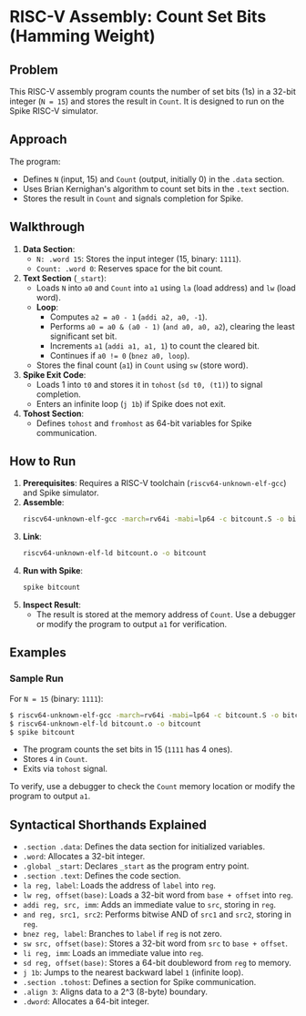 # RISC-V Assembly: Count Set Bits (Hamming Weight)

## Problem
This RISC-V assembly program counts the number of set bits (1s) in a 32-bit integer (`N = 15`) and stores the result in `Count`. It is designed to run on the Spike RISC-V simulator.

## Approach
The program:
- Defines `N` (input, 15) and `Count` (output, initially 0) in the `.data` section.
- Uses Brian Kernighan's algorithm to count set bits in the `.text` section.
- Stores the result in `Count` and signals completion for Spike.

## Walkthrough
1. **Data Section**:
   - `N: .word 15`: Stores the input integer (15, binary: `1111`).
   - `Count: .word 0`: Reserves space for the bit count.
2. **Text Section** (`_start`):
   - Loads `N` into `a0` and `Count` into `a1` using `la` (load address) and `lw` (load word).
   - **Loop**:
     - Computes `a2 = a0 - 1` (`addi a2, a0, -1`).
     - Performs `a0 = a0 & (a0 - 1)` (`and a0, a0, a2`), clearing the least significant set bit.
     - Increments `a1` (`addi a1, a1, 1`) to count the cleared bit.
     - Continues if `a0 != 0` (`bnez a0, loop`).
   - Stores the final count (`a1`) in `Count` using `sw` (store word).
3. **Spike Exit Code**:
   - Loads 1 into `t0` and stores it in `tohost` (`sd t0, (t1)`) to signal completion.
   - Enters an infinite loop (`j 1b`) if Spike does not exit.
4. **Tohost Section**:
   - Defines `tohost` and `fromhost` as 64-bit variables for Spike communication.

## How to Run
1. **Prerequisites**: Requires a RISC-V toolchain (`riscv64-unknown-elf-gcc`) and Spike simulator.
2. **Assemble**:
   ```bash
   riscv64-unknown-elf-gcc -march=rv64i -mabi=lp64 -c bitcount.S -o bitcount.o
   ```
3. **Link**:
   ```bash
   riscv64-unknown-elf-ld bitcount.o -o bitcount
   ```
4. **Run with Spike**:
   ```bash
   spike bitcount
   ```
5. **Inspect Result**:
   - The result is stored at the memory address of `Count`. Use a debugger or modify the program to output `a1` for verification.

## Examples
### Sample Run
For `N = 15` (binary: `1111`):
```bash
$ riscv64-unknown-elf-gcc -march=rv64i -mabi=lp64 -c bitcount.S -o bitcount.o
$ riscv64-unknown-elf-ld bitcount.o -o bitcount
$ spike bitcount
```
- The program counts the set bits in 15 (`1111` has 4 ones).
- Stores `4` in `Count`.
- Exits via `tohost` signal.

To verify, use a debugger to check the `Count` memory location or modify the program to output `a1`.

## Syntactical Shorthands Explained
- `.section .data`: Defines the data section for initialized variables.
- `.word`: Allocates a 32-bit integer.
- `.global _start`: Declares `_start` as the program entry point.
- `.section .text`: Defines the code section.
- `la reg, label`: Loads the address of `label` into `reg`.
- `lw reg, offset(base)`: Loads a 32-bit word from `base + offset` into `reg`.
- `addi reg, src, imm`: Adds an immediate value to `src`, storing in `reg`.
- `and reg, src1, src2`: Performs bitwise AND of `src1` and `src2`, storing in `reg`.
- `bnez reg, label`: Branches to `label` if `reg` is not zero.
- `sw src, offset(base)`: Stores a 32-bit word from `src` to `base + offset`.
- `li reg, imm`: Loads an immediate value into `reg`.
- `sd reg, offset(base)`: Stores a 64-bit doubleword from `reg` to memory.
- `j 1b`: Jumps to the nearest backward label `1` (infinite loop).
- `.section .tohost`: Defines a section for Spike communication.
- `.align 3`: Aligns data to a 2^3 (8-byte) boundary.
- `.dword`: Allocates a 64-bit integer.